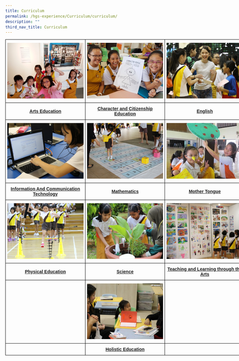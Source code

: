 ```yaml
---
title: Curriculum
permalink: /hgs-experience/Curriculum/curriculum/
description: ""
third_nav_title: Curriculum
---
```

<style type="text/css">
.tg  {border-collapse:collapse;border-spacing:0;margin:0px auto;}
.tg td{border-color:black;border-style:solid;border-width:1px;font-family:Arial, sans-serif;font-size:14px;
  overflow:hidden;padding:10px 5px;word-break:normal;}
.tg th{border-color:black;border-style:solid;border-width:1px;font-family:Arial, sans-serif;font-size:14px;
  font-weight:normal;overflow:hidden;padding:10px 5px;word-break:normal;}
.tg .tg-wa1i{font-weight:bold;text-align:center;vertical-align:middle}
</style>
<table class="tg" style="undefined;table-layout: fixed; width: 750px">
<colgroup>
<col style="width: 250px">
<col style="width: 250px">
<col style="width: 250px">
</colgroup>
<tbody>
  <tr>
    <td class="tg-wa1i"><a href = "linkhere" target = "_self"> 
          <img src="/images/AE.jpg" 
     style="width:100%"></a>
</td>
    <td class="tg-wa1i"><a href = "linkhere" target = "_self"> 
          <img src="/images/CCE.jpg" 
     style="width:100%"></a>
</td>
    <td class="tg-wa1i"><a href = "linkhere" target = "_self"> 
          <img src="/images/ENG.jpg" 
     style="width:100%"></a>
</td>
  </tr>
  <tr>
    <td class="tg-wa1i"><a href="link">Arts Education</a></td>
    <td class="tg-wa1i"><a href="link">Character and Citizenship Education</a></td>
    <td class="tg-wa1i"><a href="link">English</a></td>
  </tr>
  <tr>
    <td class="tg-wa1i"><a href = "linkhere" target = "_self"> 
          <img src="/images/ICT.jpg" 
     style="width:100%"></a>
</td>
    <td class="tg-wa1i"><a href = "linkhere" target = "_self"> 
          <img src="/images/MATH.jpg" 
     style="width:100%"></a>
</td>
    <td class="tg-wa1i"><a href = "linkhere" target = "_self"> 
          <img src="/images/MT.jpg" 
     style="width:100%"></a>
</td>
  </tr>
  <tr>
    <td class="tg-wa1i"><a href="link">Information And Communication Technology</a></td>
    <td class="tg-wa1i"><a href="link">Mathematics</a></td>
    <td class="tg-wa1i"><a href="link">Mother Tongue</a></td>
  </tr>
  <tr>
    <td class="tg-wa1i"><a href = "linkhere" target = "_self"> 
          <img src="/images/PE.jpg" 
     style="width:100%"></a>
</td>
    <td class="tg-wa1i"><a href = "linkhere" target = "_self"> 
          <img src="/images/SCI.jpg" 
     style="width:100%"></a>
</td>
    <td class="tg-wa1i"><a href = "linkhere" target = "_self"> 
          <img src="/images/TLART.jpg" 
     style="width:100%"></a>
</td>
  </tr>
  <tr>
    <td class="tg-wa1i"><a href="link">Physical Education</a></td>
    <td class="tg-wa1i"><a href="link">Science</a></td>
    <td class="tg-wa1i"><a href="link">Teaching and Learning through the Arts</a></td>
  </tr>
  <tr>
    <td class="tg-wa1i"></td>
    <td class="tg-wa1i"><a href = "linkhere" target = "_self"> 
          <img src="/images/HA.jpg" 
     style="width:100%"></a>
</td>
    <td class="tg-wa1i"></td>
  </tr>
  <tr>
    <td class="tg-wa1i"></td>
    <td class="tg-wa1i"><a href="link">Holistic Education</a></td>
    <td class="tg-wa1i"></td>
  </tr>
</tbody>
</table>